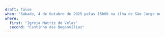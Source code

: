 ```yaml
---
draft: false
when: "Sábado, 4 de Outubro de 2025 pelas 15h00 na ilha de São Jorge nos Açores"
where:
  first: "Igreja Matriz de Velas"
  second: "Cantinho das Buganvílias"
---
```

